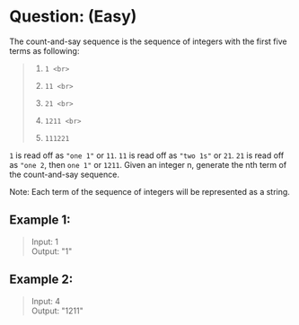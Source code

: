 # Question: (Easy)

The count-and-say sequence is the sequence of integers with the first five terms as following:


>1.     1 <br>
>2.     11 <br>
>3.     21 <br>
>4.     1211 <br>
>5.     111221

`1` is read off as `"one 1"` or `11`.
`11` is read off as `"two 1s"` or `21`.
`21` is read off as `"one 2`, then `one 1"` or `1211`.
Given an integer n, generate the nth term of the count-and-say sequence.

Note: Each term of the sequence of integers will be represented as a string.

## Example 1:

>Input: 1 <br>
>Output: "1"

## Example 2:

>Input: 4 <br>
>Output: "1211"

